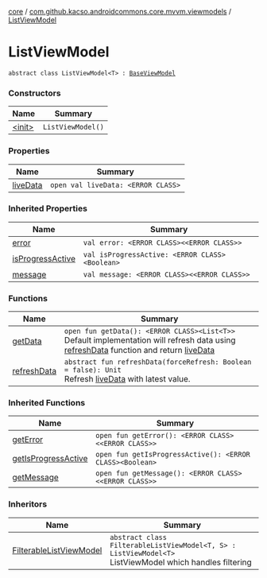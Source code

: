 [core](../../index.md) / [com.github.kacso.androidcommons.core.mvvm.viewmodels](../index.md) / [ListViewModel](.)

# ListViewModel

`abstract class ListViewModel<T> : `[`BaseViewModel`](../-base-view-model/index.md)

### Constructors

| Name | Summary |
|---|---|
| [&lt;init&gt;](-init-.md) | `ListViewModel()` |

### Properties

| Name | Summary |
|---|---|
| [liveData](live-data.md) | `open val liveData: <ERROR CLASS>` |

### Inherited Properties

| Name | Summary |
|---|---|
| [error](../-base-view-model/error.md) | `val error: <ERROR CLASS><<ERROR CLASS>>` |
| [isProgressActive](../-base-view-model/is-progress-active.md) | `val isProgressActive: <ERROR CLASS><Boolean>` |
| [message](../-base-view-model/message.md) | `val message: <ERROR CLASS><<ERROR CLASS>>` |

### Functions

| Name | Summary |
|---|---|
| [getData](get-data.md) | `open fun getData(): <ERROR CLASS><List<T>>`<br>Default implementation will refresh data using [refreshData](refresh-data.md) function and return [liveData](live-data.md) |
| [refreshData](refresh-data.md) | `abstract fun refreshData(forceRefresh: Boolean = false): Unit`<br>Refresh [liveData](live-data.md) with latest value. |

### Inherited Functions

| Name | Summary |
|---|---|
| [getError](../-base-view-model/get-error.md) | `open fun getError(): <ERROR CLASS><<ERROR CLASS>>` |
| [getIsProgressActive](../-base-view-model/get-is-progress-active.md) | `open fun getIsProgressActive(): <ERROR CLASS><Boolean>` |
| [getMessage](../-base-view-model/get-message.md) | `open fun getMessage(): <ERROR CLASS><<ERROR CLASS>>` |

### Inheritors

| Name | Summary |
|---|---|
| [FilterableListViewModel](../-filterable-list-view-model/index.md) | `abstract class FilterableListViewModel<T, S> : ListViewModel<T>`<br>ListViewModel which handles filtering |
